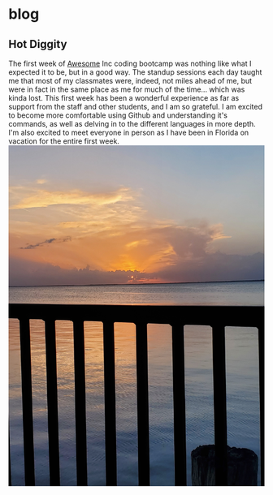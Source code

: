 # blog
## Hot Diggity
The first week of [Awesome](https://www.awesomeinc.org/) Inc coding bootcamp was nothing like what I expected it to be, but in a good way. The standup sessions each day taught me that most of my classmates were, indeed, not miles ahead of me, but were in fact in the same place as me for much of the time... which was kinda lost. This first week has been a wonderful experience as far as support from the staff and other students, and I am so grateful.
I am excited to become more comfortable using Github and understanding it's commands, as well as delving in to the different languages in more depth. I'm also excited to meet everyone in person as I have been in Florida on vacation for the entire first week. ![FloridaSunset](watersunset.jpeg)
